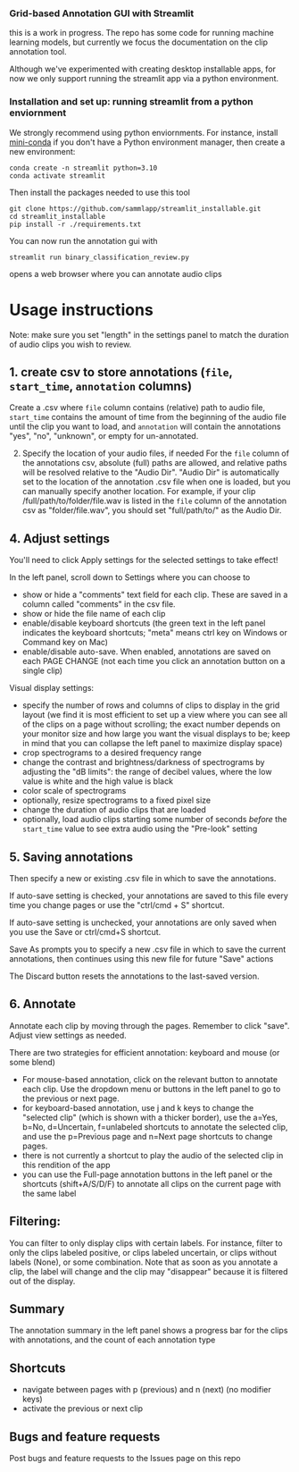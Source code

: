 ### Grid-based Annotation GUI with Streamlit

this is a work in progress. The repo has some code for running machine learning models, but currently we focus the documentation on the clip annotation tool. 

Although we've experimented with creating desktop installable apps, for now we only support running the streamlit app via a python environment. 

### Installation and set up: running streamlit from a python enviornment 
We strongly recommend using python enviornments. For instance, install [mini-conda](https://www.anaconda.com/docs/getting-started/miniconda/main) if you don't have a Python environment manager, then create a new environment:

```
conda create -n streamlit python=3.10
conda activate streamlit
```

Then install the packages needed to use this tool
```
git clone https://github.com/sammlapp/streamlit_installable.git
cd streamlit_installable
pip install -r ./requirements.txt
```

You can now run the annotation gui with
```
streamlit run binary_classification_review.py
```
opens a web browser where you can annotate audio clips


# Usage instructions

Note: make sure you set "length" in the settings panel to match the duration of audio clips you wish to review. 

## 1. create csv to store annotations (`file`, `start_time`, `annotation` columns)
Create a .csv where `file` column contains (relative) path to audio file, `start_time` contains the amount of time from the beginning of the audio file until the clip you want to load, and `annotation` will contain the annotations "yes", "no", "unknown", or empty for un-annotated. 

2. Specify the location of your audio files, if needed
For the `file` column of the annotations csv, absolute (full) paths are allowed, and relative paths will be resolved relative to the "Audio Dir". "Audio Dir" is automatically set to the location of the annotation .csv file when one is loaded, but you can manually specify another location. For example, if your clip /full/path/to/folder/file.wav is listed in the `file` column of the annotation csv as "folder/file.wav", you should set "full/path/to/" as the Audio Dir. 

## 4. Adjust settings 
You'll need to click Apply settings for the selected settings to take effect! 

In the left panel, scroll down to Settings where you can choose to
- show or hide a "comments" text field for each clip. These are saved in a column called "comments" in the csv file.
- show or hide the file name of each clip
- enable/disable keyboard shortcuts (the green text in the left panel indicates the keyboard shortcuts; "meta" means ctrl key on Windows or Command key on Mac)
- enable/disable auto-save. When enabled, annotations are saved on each PAGE CHANGE (not each time you click an annotation button on a single clip)

Visual display settings:
- specify the number of rows and columns of clips to display in the grid layout (we find it is most efficient to set up a view where you can see all of the clips on a page without scrolling; the exact number depends on your monitor size and how large you want the visual displays to be; keep in mind that you can collapse the left panel to maximize display space)
- crop spectrograms to a desired frequency range
- change the contrast and brightness/darkness of spectrograms by adjusting the "dB limits": the range of decibel values, where the low value is white and the high value is black
- color scale of spectrograms
- optionally, resize spectrograms to a fixed pixel size
- change the duration of audio clips that are loaded
- optionally, load audio clips starting some number of seconds _before_ the `start_time` value to see extra audio using the "Pre-look" setting


## 5. Saving annotations
Then specify a new or existing .csv file in which to save the annotations.

If auto-save setting is checked, your annotations are saved to this file every time you change pages or use the "ctrl/cmd + S" shortcut. 

If auto-save setting is unchecked, your annotations are only saved when you use the Save or ctrl/cmd+S shortcut. 

Save As prompts you to specify a new .csv file in which to save the current annotations, then continues using this new file for future "Save" actions

The Discard button resets the annotations to the last-saved version. 

## 6. Annotate
Annotate each clip by moving through the pages. Remember to click "save". Adjust view settings as needed. 

There are two strategies for efficient annotation: keyboard and mouse (or some blend)
- For mouse-based annotation, click on the relevant button to annotate each clip. Use the dropdown menu or buttons in the left panel to go to the previous or next page. 
- for keyboard-based annotation, use j and k keys to change the "selected clip" (which is shown with a thicker border), use the a=Yes, b=No, d=Uncertain, f=unlabeled shortcuts to annotate the selected clip, and use the p=Previous page and n=Next page shortcuts to change pages.
- there is not currently a shortcut to play the audio of the selected clip in this rendition of the app
- you can use the Full-page annotation buttons in the left panel or the shortcuts (shift+A/S/D/F) to annotate all clips on the current page with the same label


## Filtering:
You can filter to only display clips with certain labels. For instance, filter to only the clips labeled positive, or clips labeled uncertain, or clips without labels (None), or some combination. Note that as soon as you annotate a clip, the label will change and the clip may "disappear" because it is filtered out of the display. 

## Summary
The annotation summary in the left panel shows a progress bar for the clips with annotations, and the count of each annotation type

## Shortcuts
- navigate between pages with p (previous) and n (next) (no modifier keys)
- activate the previous or next clip

## Bugs and feature requests
Post bugs and feature requests to the Issues page on this repo
